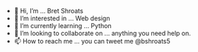 - 👋 Hi, I’m ... Bret Shroats
- 👀 I’m interested in ... Web design 
- 🌱 I’m currently learning ... Python
- 💞️ I’m looking to collaborate on ... anything you need help on.
- 📫 How to reach me ... you can tweet me @bshroats5

<!---
bshroats5/bshroats5 is a ✨ special ✨ repository because its `README.md` (this file) appears on your GitHub profile.
You can click the Preview link to take a look at your changes.
--->
